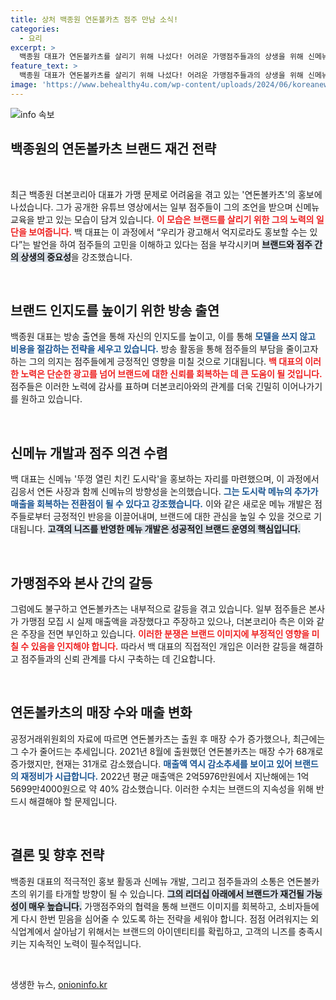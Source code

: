 ```yaml
---
title: 상처 백종원 연돈볼카츠 점주 만남 소식!
categories:
  - 요리
excerpt: >
  백종원 대표가 연돈볼카츠를 살리기 위해 나섰다! 어려운 가맹점주들과의 상생을 위해 신메뉴 홍보와 본인 방송 출연을 적극 추진, 과장된 매출 의혹에 맞서 노력하겠다고 밝힌 그의 진심이 궁금하다.
feature_text: >
  백종원 대표가 연돈볼카츠를 살리기 위해 나섰다! 어려운 가맹점주들과의 상생을 위해 신메뉴 홍보와 본인 방송 출연을 적극 추진, 과장된 매출 의혹에 맞서 노력하겠다고 밝힌 그의 진심이 궁금하다.
image: 'https://www.behealthy4u.com/wp-content/uploads/2024/06/koreanews.jpg'
---
```


<p><img src="https://www.behealthy4u.com/wp-content/uploads/2024/06/koreanews.jpg" alt="info 속보" /></p>

<h2 data-ke-size="size26">백종원의 연돈볼카츠 브랜드 재건 전략</h2>

<p data-ke-size="size16">&nbsp;</p>

<p>최근 백종원 더본코리아 대표가 가맹 문제로 어려움을 겪고 있는 '연돈볼카츠'의 홍보에 나섰습니다. 그가 공개한 유튜브 영상에서는 일부 점주들이 그의 조언을 받으며 신메뉴 교육을 받고 있는 모습이 담겨 있습니다. <b><span style="color: #ee2323;">이 모습은 브랜드를 살리기 위한 그의 노력의 일단을 보여줍니다.</span></b> 백 대표는 이 과정에서 “우리가 광고해서 억지로라도 홍보할 수는 있다”는 발언을 하여 점주들의 고민을 이해하고 있다는 점을 부각시키며 <b><span style="background-color: #21538527;">브랜드와 점주 간의 상생의 중요성</span></b>을 강조했습니다.</p>

<p data-ke-size="size16">&nbsp;</p>

<h2 data-ke-size="size26">브랜드 인지도를 높이기 위한 방송 출연</h2>

<p>백종원 대표는 방송 출연을 통해 자신의 인지도를 높이고, 이를 통해 <b><span style="color: #1a5490;">모델을 쓰지 않고 비용을 절감하는 전략을 세우고 있습니다.</span></b> 방송 활동을 통해 점주들의 부담을 줄이고자 하는 그의 의지는 점주들에게 긍정적인 영향을 미칠 것으로 기대됩니다. <b><span style="color: #ee2323;">백 대표의 이러한 노력은 단순한 광고를 넘어 브랜드에 대한 신뢰를 회복하는 데 큰 도움이 될 것입니다.</span></b> 점주들은 이러한 노력에 감사를 표하며 더본코리아와의 관계를 더욱 긴밀히 이어나가기를 원하고 있습니다. </p>

<p data-ke-size="size16">&nbsp;</p>

<h2 data-ke-size="size26">신메뉴 개발과 점주 의견 수렴</h2>

<p>백 대표는 신메뉴 '뚜껑 열린 치킨 도시락'을 홍보하는 자리를 마련했으며, 이 과정에서 김응서 연돈 사장과 함께 신메뉴의 방향성을 논의했습니다. <b><span style="color: #1a5490;">그는 도시락 메뉴의 추가가 매출을 회복하는 전환점이 될 수 있다고 강조했습니다.</span></b> 이와 같은 새로운 메뉴 개발은 점주들로부터 긍정적인 반응을 이끌어내며, 브랜드에 대한 관심을 높일 수 있을 것으로 기대됩니다. <b><span style="background-color: #21538527;">고객의 니즈를 반영한 메뉴 개발은 성공적인 브랜드 운영의 핵심입니다.</span></b></p>

<p data-ke-size="size16">&nbsp;</p>

<h2 data-ke-size="size26">가맹점주와 본사 간의 갈등</h2>

<p>그럼에도 불구하고 연돈볼카츠는 내부적으로 갈등을 겪고 있습니다. 일부 점주들은 본사가 가맹점 모집 시 실제 매출액을 과장했다고 주장하고 있으나, 더본코리아 측은 이와 같은 주장을 전면 부인하고 있습니다. <b><span style="color: #ee2323;">이러한 분쟁은 브랜드 이미지에 부정적인 영향을 미칠 수 있음을 인지해야 합니다.</span></b> 따라서 백 대표의 직접적인 개입은 이러한 갈등을 해결하고 점주들과의 신뢰 관계를 다시 구축하는 데 긴요합니다.</p>

<p data-ke-size="size16">&nbsp;</p>

<h2 data-ke-size="size26">연돈볼카츠의 매장 수와 매출 변화</h2>

<p>공정거래위원회의 자료에 따르면 연돈볼카츠는 출원 후 매장 수가 증가했으나, 최근에는 그 수가 줄어드는 추세입니다. 2021년 8월에 출원했던 연돈볼카츠는 매장 수가 68개로 증가했지만, 현재는 31개로 감소했습니다. <b><span style="color: #1a5490;">매출액 역시 감소추세를 보이고 있어 브랜드의 재정비가 시급합니다.</span></b> 2022년 평균 매출액은 2억5976만원에서 지난해에는 1억5699만4000원으로 약 40% 감소했습니다. 이러한 수치는 브랜드의 지속성을 위해 반드시 해결해야 할 문제입니다.</p>

<p data-ke-size="size16">&nbsp;</p>

<h2 data-ke-size="size26">결론 및 향후 전략</h2>

<p>백종원 대표의 적극적인 홍보 활동과 신메뉴 개발, 그리고 점주들과의 소통은 연돈볼카츠의 위기를 타개할 방향이 될 수 있습니다. <b><span style="background-color: #21538527;">그의 리더십 아래에서 브랜드가 재건될 가능성이 매우 높습니다.</span></b> 가맹점주와의 협력을 통해 브랜드 이미지를 회복하고, 소비자들에게 다시 한번 믿음을 심어줄 수 있도록 하는 전략을 세워야 합니다. 점점 어려워지는 외식업계에서 살아남기 위해서는 브랜드의 아이덴티티를 확립하고, 고객의 니즈를 충족시키는 지속적인 노력이 필수적입니다. </p>

<p data-ke-size="size16">&nbsp;</p>
생생한 뉴스, <a href="https://onioninfo.kr" rel="dofollow">onioninfo.kr</a>


